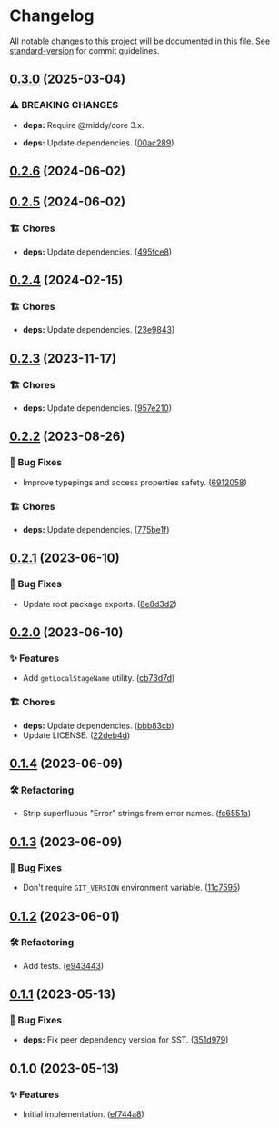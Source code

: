 # Changelog

All notable changes to this project will be documented in this file. See [standard-version](https://github.com/conventional-changelog/standard-version) for commit guidelines.

## [0.3.0](https://github.com/darkobits/serverless-kit/compare/v0.2.6...v0.3.0) (2025-03-04)


### ⚠ BREAKING CHANGES

* **deps:** Require @middy/core 3.x.

* **deps:** Update dependencies. ([00ac289](https://github.com/darkobits/serverless-kit/commit/00ac28997c65e2eeb5585568373465df3284155b))

## [0.2.6](https://github.com/darkobits/serverless-kit/compare/v0.2.5...v0.2.6) (2024-06-02)

## [0.2.5](https://github.com/darkobits/serverless-kit/compare/v0.2.4...v0.2.5) (2024-06-02)


### 🏗 Chores

* **deps:** Update dependencies. ([495fce8](https://github.com/darkobits/serverless-kit/commit/495fce8acb4506c94b1e07b124c5e1711122b0ed))

## [0.2.4](https://github.com/darkobits/serverless-kit/compare/v0.2.3...v0.2.4) (2024-02-15)


### 🏗 Chores

* **deps:** Update dependencies. ([23e9843](https://github.com/darkobits/serverless-kit/commit/23e984351f63ab12e2e4780d6c84bdccad4f1372))

## [0.2.3](https://github.com/darkobits/serverless-kit/compare/v0.2.2...v0.2.3) (2023-11-17)


### 🏗 Chores

* **deps:** Update dependencies. ([957e210](https://github.com/darkobits/serverless-kit/commit/957e2100fe8d348e5794221d36c3833a0e011967))

## [0.2.2](https://github.com/darkobits/serverless-kit/compare/v0.2.1...v0.2.2) (2023-08-26)


### 🐞 Bug Fixes

* Improve typepings and access properties safety. ([6912058](https://github.com/darkobits/serverless-kit/commit/6912058e53d7faf629c31c9b7704f612eb2fc77e))


### 🏗 Chores

* **deps:** Update dependencies. ([775be1f](https://github.com/darkobits/serverless-kit/commit/775be1ffb2c5a0c0727821bb905daf38b5b9f6b5))

## [0.2.1](https://github.com/darkobits/serverless-kit/compare/v0.2.0...v0.2.1) (2023-06-10)


### 🐞 Bug Fixes

* Update root package exports. ([8e8d3d2](https://github.com/darkobits/serverless-kit/commit/8e8d3d2ab2c21cb633a8b9948643072096be8d66))

## [0.2.0](https://github.com/darkobits/serverless-kit/compare/v0.1.4...v0.2.0) (2023-06-10)


### ✨ Features

* Add `getLocalStageName` utility. ([cb73d7d](https://github.com/darkobits/serverless-kit/commit/cb73d7de64c346d7bdf78a924428811eb9fb85bd))


### 🏗 Chores

* **deps:** Update dependencies. ([bbb83cb](https://github.com/darkobits/serverless-kit/commit/bbb83cb9f060a873b9deb9a0c47e8c7d4f35dcf5))
* Update LICENSE. ([22deb4d](https://github.com/darkobits/serverless-kit/commit/22deb4dd6b4d1e3b30cfcd6c0baff31eaa34a313))

## [0.1.4](https://github.com/darkobits/serverless-kit/compare/v0.1.3...v0.1.4) (2023-06-09)


### 🛠 Refactoring

* Strip superfluous "Error" strings from error names. ([fc6551a](https://github.com/darkobits/serverless-kit/commit/fc6551a2444e012c4bdc657b95d0219db15853f7))

## [0.1.3](https://github.com/darkobits/serverless-kit/compare/v0.1.2...v0.1.3) (2023-06-09)


### 🐞 Bug Fixes

* Don't require `GIT_VERSION` environment variable. ([11c7595](https://github.com/darkobits/serverless-kit/commit/11c7595a4aec0255fe0120d1ffffaf4296a700a0))

## [0.1.2](https://github.com/darkobits/serverless-kit/compare/v0.1.1...v0.1.2) (2023-06-01)


### 🛠 Refactoring

* Add tests. ([e943443](https://github.com/darkobits/serverless-kit/commit/e94344397df354e9312fc16d056fdae266e3656b))

## [0.1.1](https://github.com/darkobits/serverless-kit/compare/v0.1.0...v0.1.1) (2023-05-13)


### 🐞 Bug Fixes

* **deps:** Fix peer dependency version for SST. ([351d979](https://github.com/darkobits/serverless-kit/commit/351d9790258331828eec99d2270be9bd3231dbdc))

## 0.1.0 (2023-05-13)


### ✨ Features

* Initial implementation. ([ef744a8](https://github.com/darkobits/serverless-kit/commit/ef744a8961cf91a1aed1e3e5942c5ee02ae94c48))
